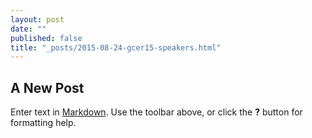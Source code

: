 ```yaml
---
layout: post
date: ""
published: false
title: "_posts/2015-08-24-gcer15-speakers.html"
---
```


## A New Post

Enter text in [Markdown](http://daringfireball.net/projects/markdown/). Use the toolbar above, or click the **?** button for formatting help.
